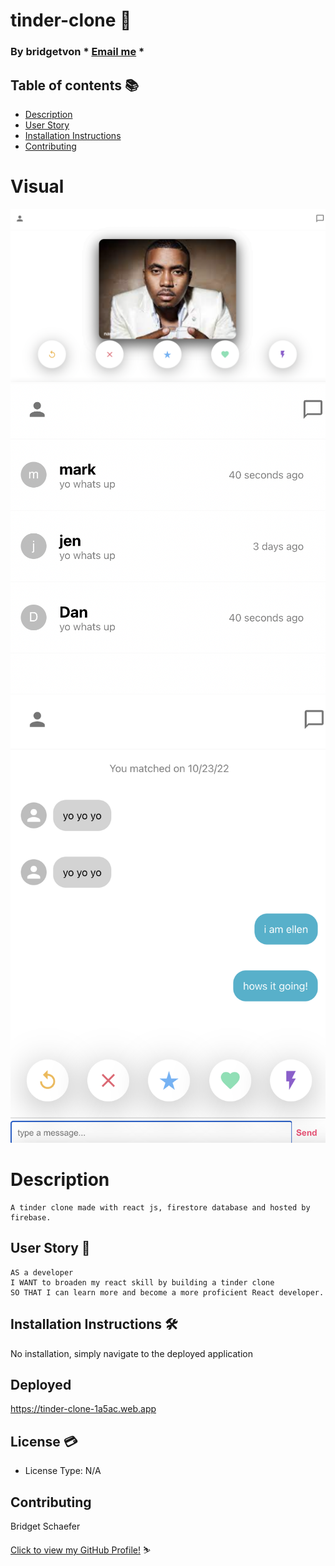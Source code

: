 # tinder-clone :blue_heart:

  ### By bridgetvon * [Email me](bridget.schaefer31@gmail.com) * 

  ## Table of contents 📚
  * [Description](#Description)
  * [User Story](#User-story) 
  * [Installation Instructions](#installation-Instructions)
  * [Contributing](#Contributing)

  # Visual

 <img src="./public/images/cards.png">
 <img src="./public/images/chatscreen.png">
 <img src="./public/images/chat.png">
 
  # Description
    A tinder clone made with react js, firestore database and hosted by firebase. 

  ## User Story :book:
  ```
  AS a developer
  I WANT to broaden my react skill by building a tinder clone
  SO THAT I can learn more and become a more proficient React developer.

  ```

  ## Installation Instructions :hammer_and_wrench:
  No installation, simply navigate to the deployed application

  ## Deployed 
  https://tinder-clone-1a5ac.web.app

  ## License :credit_card:
  * License Type: N/A


 ## Contributing 
 Bridget Schaefer 
    
 [Click to view my GitHub Profile!](https://github.com/bridgetvon) :skier:

